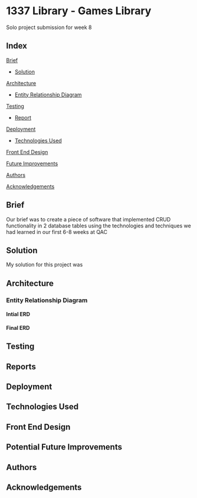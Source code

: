 # 1337 Library - Games Library



<p>Solo project submission for week 8</p>



## Index

[Brief](#brief) 

* [Solution](#solution) 



[Architecture](#architecture)

* [Entity Relationship Diagram](#erd) 



[Testing](#testing)

* [Report](#report) 



[Deployment](#deployment)

* [Technologies Used](#techused)



[Front End Design](#fedesign)



[Future Improvements](#improvements)



[Authors](#authors)



[Acknowledgements](#acknowledgements)



<a name="brief"></a>


## Brief



<p>Our brief was to create a piece of software that implemented CRUD functionality in 2 database tables using the technologies and techniques we had learned in our first 6-8 weeks at QAC</p>


<a name="solution"></a>


## Solution

<p>My solution for this project was</p>

<a name="architecture"></a>


## Architecture

<a name="erd"></a>


### Entity Relationship Diagram

#### Intial ERD

#### Final ERD

<a name="testing"></a>


## Testing

<a name="report"></a>


## Reports

<a name="deployment"></a>


## Deployment

<a name="techused"></a>


## Technologies Used

<a name="fedesign"></a>


## Front End Design

<a name="improvements"></a>


## Potential Future Improvements

<a name="authors"></a>


## Authors

<a name="acknowledgements"></a>


## Acknowledgements